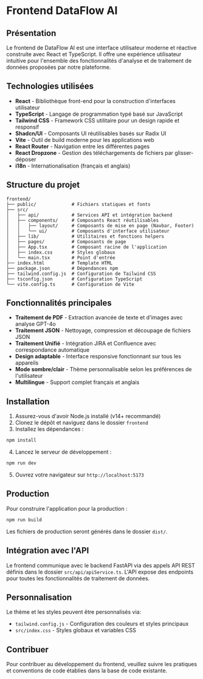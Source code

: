 # Frontend DataFlow AI

## Présentation

Le frontend de DataFlow AI est une interface utilisateur moderne et réactive construite avec React et TypeScript. Il offre une expérience utilisateur intuitive pour l'ensemble des fonctionnalités d'analyse et de traitement de données proposées par notre plateforme.

## Technologies utilisées

- **React** - Bibliothèque front-end pour la construction d'interfaces utilisateur
- **TypeScript** - Langage de programmation typé basé sur JavaScript
- **Tailwind CSS** - Framework CSS utilitaire pour un design rapide et responsif
- **Shadcn/UI** - Composants UI réutilisables basés sur Radix UI
- **Vite** - Outil de build moderne pour les applications web
- **React Router** - Navigation entre les différentes pages
- **React Dropzone** - Gestion des téléchargements de fichiers par glisser-déposer
- **i18n** - Internationalisation (français et anglais)

## Structure du projet

```
frontend/
├── public/             # Fichiers statiques et fonts
├── src/
│   ├── api/            # Services API et intégration backend
│   ├── components/     # Composants React réutilisables
│   │   ├── layout/     # Composants de mise en page (Navbar, Footer)
│   │   └── ui/         # Composants d'interface utilisateur
│   ├── lib/            # Utilitaires et fonctions helpers
│   ├── pages/          # Composants de page
│   ├── App.tsx         # Composant racine de l'application
│   ├── index.css       # Styles globaux
│   └── main.tsx        # Point d'entrée
├── index.html          # Template HTML
├── package.json        # Dépendances npm
├── tailwind.config.js  # Configuration de Tailwind CSS
├── tsconfig.json       # Configuration TypeScript
└── vite.config.ts      # Configuration de Vite
```

## Fonctionnalités principales

- **Traitement de PDF** - Extraction avancée de texte et d'images avec analyse GPT-4o
- **Traitement JSON** - Nettoyage, compression et découpage de fichiers JSON
- **Traitement Unifié** - Intégration JIRA et Confluence avec correspondance automatique
- **Design adaptable** - Interface responsive fonctionnant sur tous les appareils
- **Mode sombre/clair** - Thème personnalisable selon les préférences de l'utilisateur
- **Multilingue** - Support complet français et anglais

## Installation

1. Assurez-vous d'avoir Node.js installé (v14+ recommandé)
2. Clonez le dépôt et naviguez dans le dossier `frontend`
3. Installez les dépendances :

```bash
npm install
```

4. Lancez le serveur de développement :

```bash
npm run dev
```

5. Ouvrez votre navigateur sur `http://localhost:5173`

## Production

Pour construire l'application pour la production :

```bash
npm run build
```

Les fichiers de production seront générés dans le dossier `dist/`.

## Intégration avec l'API

Le frontend communique avec le backend FastAPI via des appels API REST définis dans le dossier `src/api/apiService.ts`. L'API expose des endpoints pour toutes les fonctionnalités de traitement de données.

## Personnalisation

Le thème et les styles peuvent être personnalisés via:
- `tailwind.config.js` - Configuration des couleurs et styles principaux
- `src/index.css` - Styles globaux et variables CSS

## Contribuer

Pour contribuer au développement du frontend, veuillez suivre les pratiques et conventions de code établies dans la base de code existante. 